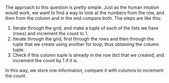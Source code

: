 The approach to this question is pretty simple.
Just as the human intution would work, we want to find a way to look at the numbers from the row, and then from the column and in the end compare both.
The steps are like this:
1. Iterate through the grid, and make a tuple of each of the lists we have (rows) and increment the count to 1.
2. Iterate through the grid, first through the rows and then through the tuple that we create using another for loop, thus obtaining the column tuple.
3. Check if this column tuple is already in the row dict that we created, and increment the count by 1 if it is.

In this way, we store row information, compare it with columns to increment the count.

